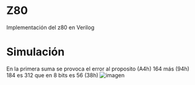 # Z80
Implementación del z80 en Verilog

# Simulación
En la primera suma se provoca el error al proposito (A4h) 164 más (94h) 184 es 312 que en 8 bits es 56 (38h)
![imagen](https://user-images.githubusercontent.com/117603745/201577391-dc2cde70-e3f4-49ae-ab60-abc5fda9744d.png)


